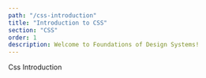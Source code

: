 ```yaml
---
path: "/css-introduction"
title: "Introduction to CSS"
section: "CSS"
order: 1
description: Welcome to Foundations of Design Systems!
---
```


Css Introduction
